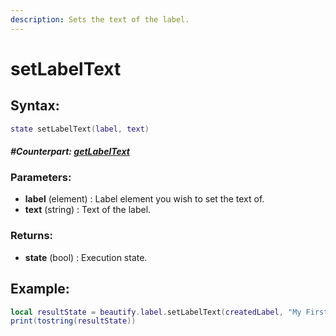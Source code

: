 ```yaml
---
description: Sets the text of the label.
---
```


# setLabelText

## **Syntax:**

```lua
state setLabelText(label, text)
```

#### _**\#Counterpart:**_ [_**getLabelText**_](getlabeltext.md)

### **Parameters:**

* **label** \(element\) : Label element you wish to set the text of.
* **text** \(string\) : Text of the label.

### **Returns:**

* **state** \(bool\) : Execution state.

## **Example:**

```lua
local resultState = beautify.label.setLabelText(createdLabel, "My First Label #1")
print(tostring(resultState))
```

